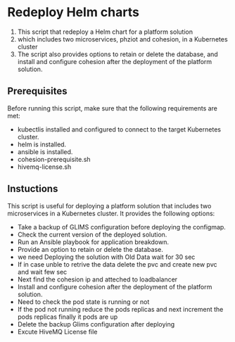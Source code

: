 # Redeploy Helm charts

1. This script that redeploy a Helm chart for a platform solution
2. which includes two microservices, phziot and cohesion, in a Kubernetes cluster
3. The script also provides options to retain or delete the database, and install and configure cohesion after the deployment of the platform solution.

## Prerequisites

Before running this script, make sure that the following requirements are met:

- kubectlis installed and configured to connect to the target Kubernetes cluster.
- helm is installed.
- ansible is installed.
- cohesion-prerequisite.sh
- hivemq-license.sh

## Instuctions

This script is useful for deploying a platform solution that includes two microservices in a Kubernetes cluster. It provides the following options:

- Take a backup of GLIMS configuration before deploying the configmap.
- Check the current version of the deployed solution.
- Run an Ansible playbook for application breakdown.
- Provide an option to retain or delete the database.
- we need  Deploying the solution with Old Data wait for 30 sec
- If in case unble to retrive the data delete the pvc and create new pvc and wait few sec
- Next find the cohesion ip and atteched to loadbalancer
- Install and configure cohesion after the deployment of the platform solution.
- Need to check the pod state is running or not
- If the  pod not running reduce the pods replicas and next increment the pods replicas finally it pods are up 
- Delete the backup Glims configuration after deploying 
- Excute HiveMQ License file

